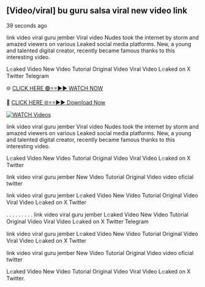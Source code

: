 ## [Video/viral] bu guru salsa viral new video link


39 seconds ago

link video viral guru jember Viral video Nudes took the internet by storm and amazed viewers on various Leaked social media platforms. New, a young and talented digital creator, recently became famous thanks to this interesting video.

L𝚎aked Video New Video Tutorial Original Video Viral Video L𝚎aked on X Twitter Telegram

🌐 [CLICK HERE 🟢==►► WATCH NOW](https://new-mfoji-vido.blogspot.com/p/valovido.html)

🔴 [CLICK HERE 🌐==►► Download Now](https://new-mfoji-vido.blogspot.com/p/valovido.html)

<a href="https://new-mfoji-vido.blogspot.com/p/valovido.html" rel="nofollow"><img src="https://i.imgur.com/xaaaJFf.jpeg" alt="WATCH Videos" style="max-width: 100%;"></a>


link video viral guru jember Viral video Nudes took the internet by storm and amazed viewers on various Leaked social media platforms. New, a young and talented digital creator, recently became famous thanks to this interesting video.

L𝚎aked Video New Video Tutorial Original Video Viral Video L𝚎aked on X Twitter

link video viral guru jember New Video Tutorial Original Video video oficial twitter

link video viral guru jember L𝚎aked Video New Video Tutorial Original Video Viral Video L𝚎aked on X Twitter

. . . . . . . . . link video viral guru jember  L𝚎aked Video New Video Tutorial Original Video Viral Video L𝚎aked on X Twitter Telegram

link video viral guru jember L𝚎aked Video New Video Tutorial Original Video Viral Video L𝚎aked on X Twitter

link video viral guru jember New Video Tutorial Original Video video oficial twitter

L𝚎aked Video New Video Tutorial Original Video Viral Video L𝚎aked on X Twitter.
